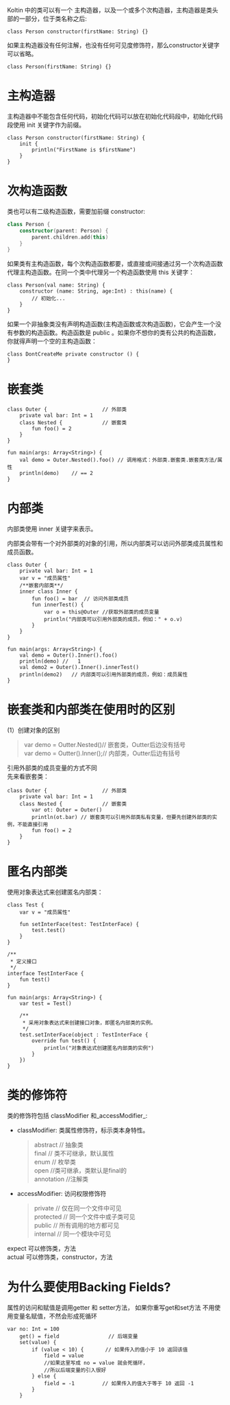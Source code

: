 


Koltin 中的类可以有一个 主构造器，以及一个或多个次构造器，主构造器是类头部的一部分，位于类名称之后:

```
class Person constructor(firstName: String) {}
```
如果主构造器没有任何注解，也没有任何可见度修饰符，那么constructor关键字可以省略。
```
class Person(firstName: String) {}
```


# 主构造器

主构造器中不能包含任何代码，初始化代码可以放在初始化代码段中，初始化代码段使用 init
关键字作为前缀。
``` 
class Person constructor(firstName: String) {
    init {
        println("FirstName is $firstName")
    }
}
```

# 次构造函数
类也可以有二级构造函数，需要加前缀 constructor: 
```kotlin
class Person { 
    constructor(parent: Person) {
        parent.children.add(this) 
    }
}
```
如果类有主构造函数，每个次构造函数都要，或直接或间接通过另一个次构造函数代理主构造函数。在同一个类中代理另一个构造函数使用
this 关键字： 
```
class Person(val name: String) {
    constructor (name: String, age:Int) : this(name) {
        // 初始化...
    }
}
```
如果一个非抽象类没有声明构造函数(主构造函数或次构造函数)，它会产生一个没有参数的构造函数。构造函数是
public 。如果你不想你的类有公共的构造函数，你就得声明一个空的主构造函数： 
```
class DontCreateMe private constructor () {
}
```


# 嵌套类
```
class Outer {                  // 外部类
    private val bar: Int = 1
    class Nested {             // 嵌套类
        fun foo() = 2
    }
}

fun main(args: Array<String>) {
    val demo = Outer.Nested().foo() // 调用格式：外部类.嵌套类.嵌套类方法/属性
    println(demo)    // == 2
}
```

# 内部类
内部类使用 inner 关键字来表示。

内部类会带有一个对外部类的对象的引用，所以内部类可以访问外部类成员属性和成员函数。
```
class Outer {
    private val bar: Int = 1
    var v = "成员属性"
    /**嵌套内部类**/
    inner class Inner {
        fun foo() = bar  // 访问外部类成员
        fun innerTest() {
            var o = this@Outer //获取外部类的成员变量
            println("内部类可以引用外部类的成员，例如：" + o.v)
        }
    }
}

fun main(args: Array<String>) {
    val demo = Outer().Inner().foo()
    println(demo) //   1
    val demo2 = Outer().Inner().innerTest()   
    println(demo2)   // 内部类可以引用外部类的成员，例如：成员属性
}
```

# 嵌套类和内部类在使用时的区别

(1）创建对象的区别     

>var demo = Outter.Nested()// 嵌套类，Outter后边没有括号    
>var demo = Outter().Inner();// 内部类，Outter后边有括号

引用外部类的成员变量的方式不同   
先来看嵌套类： 
```
class Outer {                  // 外部类
    private val bar: Int = 1
    class Nested {             // 嵌套类
        var ot: Outer = Outer()
        println(ot.bar) // 嵌套类可以引用外部类私有变量，但要先创建外部类的实例，不能直接引用
        fun foo() = 2
    }
}
```


# 匿名内部类
使用对象表达式来创建匿名内部类：
```
class Test {
    var v = "成员属性"

    fun setInterFace(test: TestInterFace) {
        test.test()
    }
}

/**
 * 定义接口
 */
interface TestInterFace {
    fun test()
}

fun main(args: Array<String>) {
    var test = Test()

    /**
     * 采用对象表达式来创建接口对象，即匿名内部类的实例。
     */
    test.setInterFace(object : TestInterFace {
        override fun test() {
            println("对象表达式创建匿名内部类的实例")
        }
    })
}
```

# 类的修饰符

类的修饰符包括 classModifier 和_accessModifier_:
* classModifier: 类属性修饰符，标示类本身特性。 
          
  > abstract // 抽象类  
  > final // 类不可继承，默认属性  
  > enum // 枚举类   
  > open //类可继承，类默认是final的  
  > annotation //注解类

* accessModifier: 访问权限修饰符
    
  > private // 仅在同一个文件中可见  
  > protected // 同一个文件中或子类可见  
  > public // 所有调用的地方都可见  
  > internal // 同一个模块中可见
   
expect 可以修饰类，方法  
actual 可以修饰类，constructor，方法

# 为什么要使用Backing Fields?
属性的访问和赋值是调用getter 和 setter方法， 如果你重写get和set方法
不用使用变量名赋值，不然会形成死循环 
```
var no: Int = 100
    get() = field                // 后端变量
    set(value) {
        if (value < 10) {       // 如果传入的值小于 10 返回该值
            field = value
            //如果这里写成 no = value 就会死循环，
            //所以后端变量的引入很好
        } else {
            field = -1         // 如果传入的值大于等于 10 返回 -1
        }
    }
```

